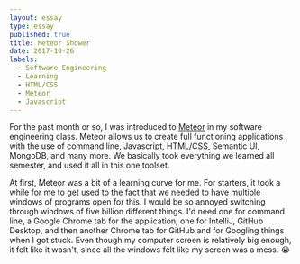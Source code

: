 ```yaml
---
layout: essay
type: essay
published: true
title: Meteor Shower
date: 2017-10-26
labels:
  - Software Engineering
  - Learning
  - HTML/CSS
  - Meteor
  - Javascript
---
```


For the past month or so, I was introduced to [Meteor](https://www.meteor.com/) in my software engineering class. Meteor allows us to create full functioning applications with the use of command line, Javascript, HTML/CSS, Semantic UI, MongoDB, and many more. We basically took everything we learned all semester, and used it all in this one toolset.

At first, Meteor was a bit of a learning curve for me. For starters, it took a while for me to get used to the fact that we needed to have multiple windows of programs open for this. I would be so annoyed switching through windows of five billion different things. I'd need one for command line, a Google Chrome tab for the application, one for IntelliJ, GitHub Desktop, and then another Chrome tab for GitHub and for Googling things when I got stuck. Even though my computer screen is relatively big enough, it felt like it wasn't, since all the windows felt like my screen was a mess. 😭 
